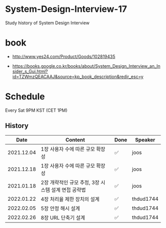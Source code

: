 # System-Design-Interview-17

Study history of System Design Interview


# book

- http://www.yes24.com/Product/Goods/102819435

- https://books.google.co.kr/books/about/System_Design_Interview_an_Insider_s_Gui.html?id=TZWmzQEACAAJ&source=kp_book_description&redir_esc=y


# Schedule

Every Sat 9PM KST (CET 1PM)


## History

|Date|Content|Done|Speaker|
|----|-------|----|-------|
|2021.12.04|1장 사용자 수에 따른 규모 확장성|✅|joos|
|2021.12.18|1장 사용자 수에 따른 규모 확장성|✅|joos|
|2021.01.18|2장 개략적인 규모 추정, 3장 시스템 설계 면접 공략법|✅|joos|
|2022.01.22|4장 처리율 제한 장치의 설계|✅|thdud1744|
|2022.02.05|5장 안정 해시 설계|✅|thdud1744|
|2022.02.26|8장 URL 단축기 설계|✅|thdud1744|
